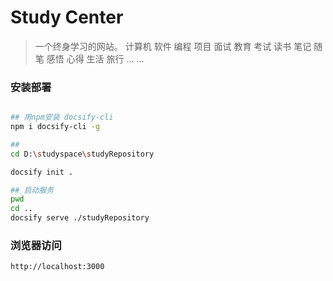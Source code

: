 # Study Center

> 一个终身学习的网站。 计算机 软件 编程 项目 面试 教育 考试 读书 笔记 随笔 感悟 心得 生活 旅行 ... ... 


### 安装部署
```bash

## 用npm安装 docsify-cli
npm i docsify-cli -g

## 
cd D:\studyspace\studyRepository

docsify init .

## 启动服务
pwd
cd ..
docsify serve ./studyRepository
```

### 浏览器访问
```properties
http://localhost:3000
```
